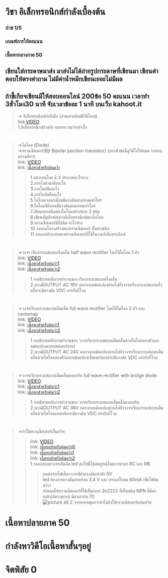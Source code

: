 # วิชา อิเล็กทรอนิกส์กำลังเบื้องต้น <br />
### ปวช 1/5 <br />
### เกณฑ์การให้คะแนน <br />
 ### เนื้อหากลางภาค 50 <br />
##	เขียนใส่กระดาษมาส่ง มาส่งไม่ได้ถ่ายรูปกระดาษที่เขียนมา เขียนคำตอบให้ตรงคำถาม ไม่มีค่าน้ำหมึกเขียนเยอะไม่มีผล <br />
##	ถ้าขี้เกียจเขียนมีให้สอบออนไลน์ 200ข้อ 50 คะแนน  เวลาทำ 3ชั่วโมง30 นาที จับเวลาข้อละ 1 นาที บนเว็บ kahoot.it <br />
> -> อิเล็กทรอนิกส์กำลังคือ (อ่านเอาเด้อบ่มีวิดีโอเด้) <br />
 link:[VIDEO](https://images-se-ed.com/ws/Storage/PDF/978616/083/9786160831074PDF.pdf) <br />
 1.อิเล็กทรอนิกส์กำลลัง หมายความว่าอย่างไร <br />
#
> ->ไดโอด (Diode) <br />
> ->ทรานซิสเตอร์(Bjt Bipolar junction transistor) (สองหัวข้อนี้ดูวีดีโอให้หมด รอสอบอย่างเดียว) <br />
 link: [VIDEO](https://www.youtube.com/watch?v=s7oauMyWPnU) <br />
 link: [เนื้อหาสำหรับค้นคว้า](http://www.g-tech.ac.th/vdo/ELECTRICdoc/วิชาช่าง/E-BOOK%20BASIC%20ELECTRIC%20AND%20ELECTRONICS/อุปกรณ์อิเล็กทรอนิกส์/บทที่%202%20ไดโอด.pdf) <br />
>> 1.สสารบนโลก มี 3 ประเภทอะไรบาง <br />
>> 2.สารกึ่งตัวนำคืออะไร <br />
>> 3.การโดปคืออะไร <br />
>> 4.การไบอัสคืออะไร <br />
>> 5.ไดโอดเจอมาเนี่ยมมีแรงดันตกคร่อมเท่าไหร่ <br />
>> 6.ไดโอดซิลิกอนมีแรงดันตกคร่อมเท่าไหร่ <br />
>> 7.เขียนบอกชนิดของไดโอดอย่างน้อย 3 ชนิด <br />
>> 8.เขียนสัญลักษณ์ทางอิเล็กทรอนิกส์ของไดโอด <br />
>> 9.ทรานซิสเตอร์มีกี่ชนิด อะไรบ้าง <br />
>> 10.จงบอกโครงสร้างของทรานซิสเตอร์ ทั้งสองชนิด <br />
>> 11.จงบอกประเภทของทรานซิสเตอร์ที่ใช้ในงานอิเล็กทรอนิกส์ <br />
#
> ->วงจร เรียงกระแสแบบครึ่งคลื่น half wave rectifier โดยใช้ไดโอด 1 ตัว <br />
link: [VIDEO](https://www.youtube.com/watch?v=wICw-4dLmTs) <br />
link: [เนื้อหาสำหรับค้นว่า1](http://www.g-tech.ac.th/vdo/ELECTRICdoc/วิชาช่าง/E-BOOK%20BASIC%20ELECTRIC%20AND%20ELECTRONICS/อุปกรณ์อิเล็กทรอนิกส์และวงจร/บทที่%202%20วงจรเรียงกระแส.pdf) <br />
link: [เนื้อหาสำหรับค้นว่า2](https://powerelectronics-21052112.blogspot.com/2019/05/rectifier-circuit.html) <br />
>> 1.จงอธิบายหลักการทำงานของ เรียงกระแสแบบครึ่งคลื่น <br />
>> 2.หากมีOUTPUT AC 16V ออกจากหม้อแปลงผ่านไปยังวงจรเรียงกระแสแบบครึ่งคลื่นจะมีแรงดัน VDC เท่ากับกี่โวล <br />
#
> ->วงจรเรียงกระแสแบบเต็มคลื่น full wave rectifier โดยใช้ไดโอด 2 ตัว และ centertap <br />
link: [VIDEO](https://www.youtube.com/watch?v=wMcPNPMOgjc) <br />
link: [เนื้อหาสำหรับค้นว่า1](http://www.g-tech.ac.th/vdo/ELECTRICdoc/วิชาช่าง/E-BOOK%20BASIC%20ELECTRIC%20AND%20ELECTRONICS/อุปกรณ์อิเล็กทรอนิกส์และวงจร/บทที่%202%20วงจรเรียงกระแส.pdf) <br />
link: [เนื้อหาสำหรับค้นว่า2](https://powerelectronics-21052112.blogspot.com/2019/05/rectifier-circuit.html) <br />
>> 1.จงอธิบายหลักการทำงานของ วงจรเรียงกระแสแบบเต็มคลื่นด้วยไดโอดสองตัวและหม้อแปลงแบบเซนเตอร์แทป <br />
>> 2.หากมีOUTPUT AC 24V ออกจากหม้อแปลงผ่านไปยังวงจรเรียงกระแสแบบเต็มคลื่นด้วยไดโอดสองตัวและหม้อแปลงเซ็นเตอร์แทปจะมีแรงดัน VDC เท่ากับกี่โวล <br />
#
> ->วงจรเรียงกระแสแบบเต็มคลื่นแบบบริด full wave rectifier with bridge diode <br />
link: [VIDEO](https://www.youtube.com/watch?v=VO1giThjsCU) <br />
link: [เนื้อหาสำหรับค้นว่า1](http://www.g-tech.ac.th/vdo/ELECTRICdoc/วิชาช่าง/E-BOOK%20BASIC%20ELECTRIC%20AND%20ELECTRONICS/อุปกรณ์อิเล็กทรอนิกส์และวงจร/บทที่%202%20วงจรเรียงกระแส.pdf) <br />
link: [เนื้อหาสำหรับค้นว่า2](https://powerelectronics-21052112.blogspot.com/2019/05/rectifier-circuit.html) <br />
>> 1.จงอธิบายหลักการทำงานของ วงจรเรียงกระแสแบบเต็มคลื่นแบบบริด <br />
>> 2.หากมีOUTPUT AC 36V ออกจากหม้อแปลงผ่านไปยังวงจรเรียงกระแสแบบเต็มคลื่นด้วยไดโอดแบบบริดจะมีแรงดัน VDC เท่ากับกี่โวล <br />
#
> ->กำใช้ทรานซิสเตอร์เป็นสวิท <br />
>> link: [VIDEO](https://www.youtube.com/watch?v=X1Ux1noN0w4) <br /> 
>> link: [เนื้อหาสำหรับค้นคว้า0](https://www.cpe.ku.ac.th/~yuen/204471/device/diode_transistor/transistor.htm) <br />
>> link: [เนื้อหาสำหรับค้นคว้า1](https://commandronestore.com/learning/transistor001.php) <br />
>> link: [เนื้อหาสำหรับค้นคว้า2](http://icelectronic.com/beginner/study/trancirc.htm) <br />
>> 1.จงออกแบบวงจรเปิดบิด led ต่อไปนี้ให้สมบูรณ์โดยการหาค่า RC และ RB <br />
>>> แหล่งจ่ายไฟเลี้ยงวงจรมีค่าแรงดันเท่ากับ 5V  <br />
>>> led ต้องการแรงดันตกคร่อม 3.4 V และ กระแสโหลด 60mA เพื่อให้ติดสว่าง <br />
>>> กำหนดให้ทรานซิสเตอร์ที่ใช้เป็นเบอร์ 2n2222 ที่เป็นชนิด NPN ที่มีค่าเบต้า(อัตราขยาย) มีค่าเท่ากับ 70 <br />
![picture alt](https://www.img.in.th/images/a6e7b4670bd8b5339a541cc34e4f442c.png)
>> 2.จงบอกเหตุผลว่าทำไมถึงใช้ทรานซิสเตอร์แทนสวิท <br />
# เนื้อหาปลายภาค 50 <br />
# กำลังหาวิดีโอเนื้อหาสั้นๆอยู่ <br />
# จิตพิสัย 0 <br />

